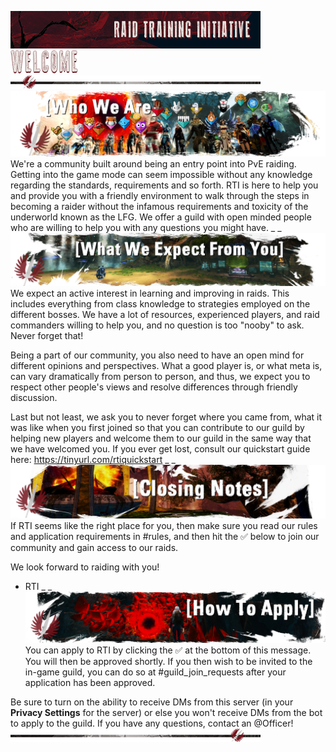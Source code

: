 ![banner](../../graphics/banners/banner.png)
![header-welcome](../../graphics/headers/header-welcome.png)
![separator-big](../../graphics/separators/separator-big.png)
![whoarewe](../../graphics/paintbrush-banners/whoarewe.png)
We're a community built around being an entry point into PvE raiding. Getting into the game mode can seem impossible without any knowledge regarding the standards, requirements and so forth. RTI is here to help you and provide you with a friendly environment to walk through the steps in becoming a raider without the infamous requirements and toxicity of the underworld known as the LFG. We offer a guild with open minded people who are willing to help you with any questions you might have.
_ _
![whatweexpect](../../graphics/paintbrush-banners/whatweexpect.png)
We expect an active interest in learning and improving in raids. This includes everything from class knowledge to strategies employed on the different bosses. We have a lot of resources, experienced players, and raid commanders willing to help you, and no question is too "nooby" to ask. Never forget that!

Being a part of our community, you also need to have an open mind for different opinions and perspectives. What a good player is, or what meta is, can vary dramatically from person to person, and thus, we expect you to respect other people's views and resolve differences through friendly discussion.

Last but not least, we ask you to never forget where you came from, what it was like when you first joined so that you can contribute to our guild by helping new players and welcome them to our guild in the same way that we have welcomed you. If you ever get lost, consult our quickstart guide here:
<https://tinyurl.com/rtiquickstart>
_ _
![notes](../../graphics/paintbrush-banners/notes.png)
If RTI seems like the right place for you, then make sure you read our rules and application requirements in #rules, and then hit the ✅ below to join our community and gain access to our raids.

We look forward to raiding with you!
- RTI
_ _
![howtoapply](../../graphics/paintbrush-banners/howtoapply.png)
You can apply to RTI by clicking the ✅ at the bottom of this message. You will then be approved shortly.
If you then wish to be invited to the in-game guild, you can do so at #guild_join_requests after your application has been approved.

Be sure to turn on the ability to receive DMs from this server (in your **Privacy Settings** for the server) or else you won't receive DMs from the bot to apply to the guild. If you have any questions, contact an @Officer!
![separator-big_2](../../graphics/separators/separator-big_2.png)
